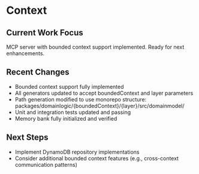 # Context

## Current Work Focus
MCP server with bounded context support implemented. Ready for next enhancements.

## Recent Changes
- Bounded context support fully implemented
- All generators updated to accept boundedContext and layer parameters
- Path generation modified to use monorepo structure: packages/domainlogic/{boundedContext}/{layer}/src/domainmodel/
- Unit and integration tests updated and passing
- Memory bank fully initialized and verified

## Next Steps
- Implement DynamoDB repository implementations
- Consider additional bounded context features (e.g., cross-context communication patterns)
